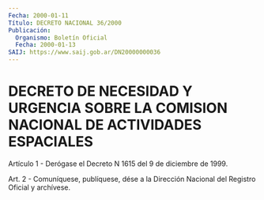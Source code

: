 ```yaml
---
Fecha: 2000-01-11
Título: DECRETO NACIONAL 36/2000
Publicación:
  Organismo: Boletín Oficial
  Fecha: 2000-01-13
SAIJ: https://www.saij.gob.ar/DN20000000036
---
```

# DECRETO DE NECESIDAD Y URGENCIA SOBRE LA COMISION NACIONAL DE ACTIVIDADES ESPACIALES

<a id="1"></a>
Artículo  1 - Derógase el Decreto N 1615 del 9 de diciembre de 1999.

<a id="2"></a>
Art. 2 - Comuníquese,  publíquese, dése a la Dirección Nacional del Registro Oficial y archívese.